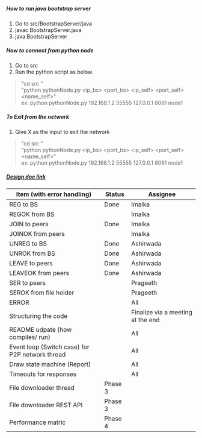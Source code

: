 ##### How to run java bootstrap server

1. Go to src/BootstrapServer/java
2. javac BootstrapServer.java
3. java BootstrapServer

##### How to connect from python node

1. Go to src
2. Run the python script as below.

> "cd src "    
> "python pythonNode.py <ip\_bs> <port\_bs> <ip\_self> <port\_self> <name\_self>"    
> ex: python pythonNode.py 192.168.1.2 55555 127.0.0.1 8081 node1     

##### To Exit from the network 

1. Give X as the input to exit the network

> "cd src "    
> "python pythonNode.py <ip\_bs> <port\_bs> <ip\_self> <port\_self> <name\_self>"    
> ex: python pythonNode.py 192.168.1.2 55555 127.0.0.1 8081 node1     


##### [Design doc link](https://docs.google.com/document/d/1uFmo2mkXFP7MTKHK0JH8DNljEBTw6HCyzuFfGKkhdEM/edit)

| Item (with error handling) | Status | Assignee |
| -------------------------- | ------ | -------- |
| REG to BS | Done | Imalka |
| REGOK from BS |  | Imalka |
| JOIN to peers | Done | Imalka |
| JOINOK from peers |  | Imalka |
| UNREG to BS | Done | Ashirwada |
| UNROK from BS | Done | Ashirwada |
| LEAVE to peers | Done | Ashirwada |
| LEAVEOK from peers | Done | Ashirwada |
| SER to peers |  | Prageeth |
| SEROK from file holder |  | Prageeth |
| ERROR |  | All |
| Structuring the code |  | Finalize via a meeting at the end |
| README udpate (how compiles/ run) |  | All |
| Event loop (Switch case) for P2P network thread |  | All |
| Draw state machine (Report) |  | All |
| Timeouts for responses |  | All |
| File downloader thread | Phase 3 |  |
| File downloader REST API | Phase 3 |  |
| Performance matric | Phase 4 |  |